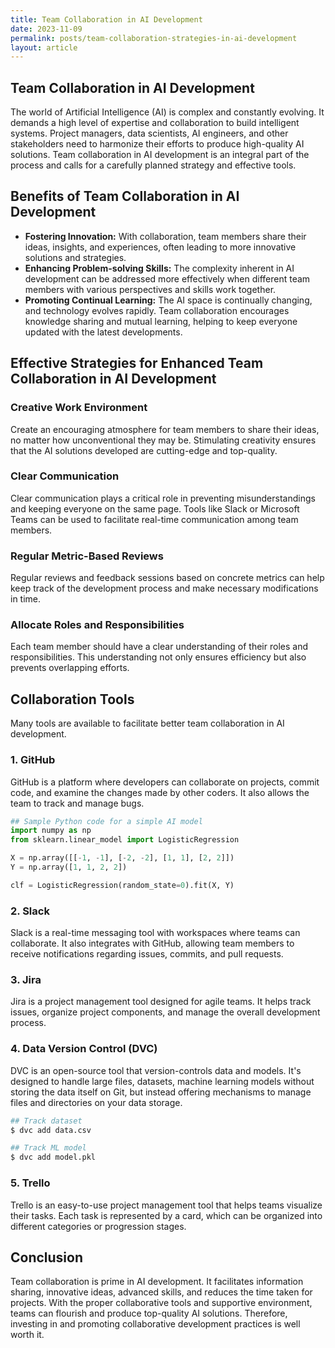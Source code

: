 ```yaml
---
title: Team Collaboration in AI Development
date: 2023-11-09
permalink: posts/team-collaboration-strategies-in-ai-development
layout: article
---
```


## Team Collaboration in AI Development

The world of Artificial Intelligence (AI) is complex and constantly evolving. It demands a high level of expertise and collaboration to build intelligent systems. Project managers, data scientists, AI engineers, and other stakeholders need to harmonize their efforts to produce high-quality AI solutions. Team collaboration in AI development is an integral part of the process and calls for a carefully planned strategy and effective tools.

## Benefits of Team Collaboration in AI Development

- **Fostering Innovation:** With collaboration, team members share their ideas, insights, and experiences, often leading to more innovative solutions and strategies.
- **Enhancing Problem-solving Skills:** The complexity inherent in AI development can be addressed more effectively when different team members with various perspectives and skills work together.
- **Promoting Continual Learning:** The AI space is continually changing, and technology evolves rapidly. Team collaboration encourages knowledge sharing and mutual learning, helping to keep everyone updated with the latest developments.

## Effective Strategies for Enhanced Team Collaboration in AI Development

### Creative Work Environment

Create an encouraging atmosphere for team members to share their ideas, no matter how unconventional they may be. Stimulating creativity ensures that the AI solutions developed are cutting-edge and top-quality.

### Clear Communication

Clear communication plays a critical role in preventing misunderstandings and keeping everyone on the same page. Tools like Slack or Microsoft Teams can be used to facilitate real-time communication among team members.

### Regular Metric-Based Reviews

Regular reviews and feedback sessions based on concrete metrics can help keep track of the development process and make necessary modifications in time.

### Allocate Roles and Responsibilities

Each team member should have a clear understanding of their roles and responsibilities. This understanding not only ensures efficiency but also prevents overlapping efforts.

## Collaboration Tools

Many tools are available to facilitate better team collaboration in AI development.

### 1. GitHub

GitHub is a platform where developers can collaborate on projects, commit code, and examine the changes made by other coders. It also allows the team to track and manage bugs.

```python
## Sample Python code for a simple AI model
import numpy as np
from sklearn.linear_model import LogisticRegression

X = np.array([[-1, -1], [-2, -2], [1, 1], [2, 2]])
Y = np.array([1, 1, 2, 2])

clf = LogisticRegression(random_state=0).fit(X, Y)
```

### 2. Slack

Slack is a real-time messaging tool with workspaces where teams can collaborate. It also integrates with GitHub, allowing team members to receive notifications regarding issues, commits, and pull requests.

### 3. Jira

Jira is a project management tool designed for agile teams. It helps track issues, organize project components, and manage the overall development process.

### 4. Data Version Control (DVC)

DVC is an open-source tool that version-controls data and models. It's designed to handle large files, datasets, machine learning models without storing the data itself on Git, but instead offering mechanisms to manage files and directories on your data storage.

```bash
## Track dataset
$ dvc add data.csv

## Track ML model
$ dvc add model.pkl
```

### 5. Trello

Trello is an easy-to-use project management tool that helps teams visualize their tasks. Each task is represented by a card, which can be organized into different categories or progression stages.

## Conclusion

Team collaboration is prime in AI development. It facilitates information sharing, innovative ideas, advanced skills, and reduces the time taken for projects. With the proper collaborative tools and supportive environment, teams can flourish and produce top-quality AI solutions. Therefore, investing in and promoting collaborative development practices is well worth it.
